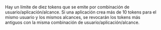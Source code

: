 Hay un límite de diez tokens que se emite por combinación de usuario/aplicación/alcance. Si una aplicación crea más de 10 tokens para el mismo usuario y los mismos alcances, se revocarán los tokens más antiguos con la misma combinación de usuario/aplicación/alcance.
